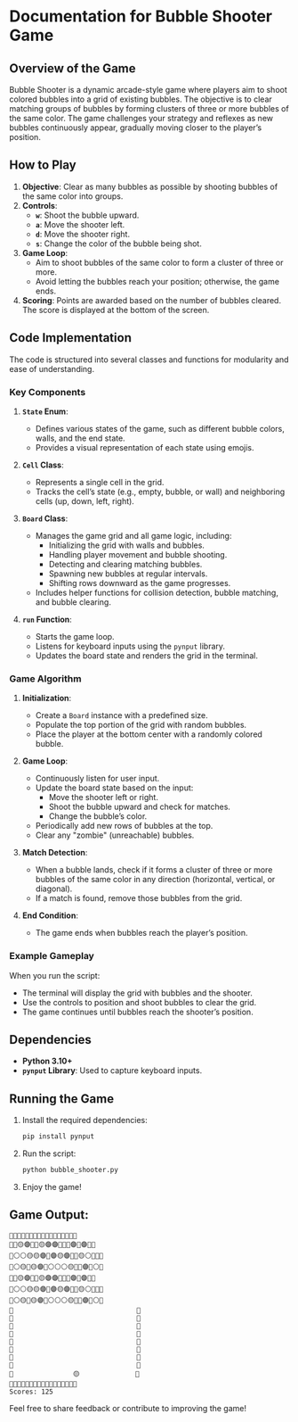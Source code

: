 # Documentation for Bubble Shooter Game

## Overview of the Game
Bubble Shooter is a dynamic arcade-style game where players aim to shoot colored bubbles into a grid of existing bubbles. The objective is to clear matching groups of bubbles by forming clusters of three or more bubbles of the same color. The game challenges your strategy and reflexes as new bubbles continuously appear, gradually moving closer to the player’s position.

## How to Play
1. **Objective**: Clear as many bubbles as possible by shooting bubbles of the same color into groups.
2. **Controls**:
   - **`w`**: Shoot the bubble upward.
   - **`a`**: Move the shooter left.
   - **`d`**: Move the shooter right.
   - **`s`**: Change the color of the bubble being shot.
3. **Game Loop**:
   - Aim to shoot bubbles of the same color to form a cluster of three or more.
   - Avoid letting the bubbles reach your position; otherwise, the game ends.
4. **Scoring**: Points are awarded based on the number of bubbles cleared. The score is displayed at the bottom of the screen.

## Code Implementation
The code is structured into several classes and functions for modularity and ease of understanding.

### Key Components
1. **`State` Enum**:
   - Defines various states of the game, such as different bubble colors, walls, and the end state.
   - Provides a visual representation of each state using emojis.

2. **`Cell` Class**:
   - Represents a single cell in the grid.
   - Tracks the cell’s state (e.g., empty, bubble, or wall) and neighboring cells (up, down, left, right).

3. **`Board` Class**:
   - Manages the game grid and all game logic, including:
     - Initializing the grid with walls and bubbles.
     - Handling player movement and bubble shooting.
     - Detecting and clearing matching bubbles.
     - Spawning new bubbles at regular intervals.
     - Shifting rows downward as the game progresses.
   - Includes helper functions for collision detection, bubble matching, and bubble clearing.

4. **`run` Function**:
   - Starts the game loop.
   - Listens for keyboard inputs using the `pynput` library.
   - Updates the board state and renders the grid in the terminal.

### Game Algorithm
1. **Initialization**:
   - Create a `Board` instance with a predefined size.
   - Populate the top portion of the grid with random bubbles.
   - Place the player at the bottom center with a randomly colored bubble.

2. **Game Loop**:
   - Continuously listen for user input.
   - Update the board state based on the input:
     - Move the shooter left or right.
     - Shoot the bubble upward and check for matches.
     - Change the bubble’s color.
   - Periodically add new rows of bubbles at the top.
   - Clear any "zombie" (unreachable) bubbles.

3. **Match Detection**:
   - When a bubble lands, check if it forms a cluster of three or more bubbles of the same color in any direction (horizontal, vertical, or diagonal).
   - If a match is found, remove those bubbles from the grid.

4. **End Condition**:
   - The game ends when bubbles reach the player’s position.

### Example Gameplay
When you run the script:
- The terminal will display the grid with bubbles and the shooter.
- Use the controls to position and shoot bubbles to clear the grid.
- The game continues until bubbles reach the shooter’s position.


## Dependencies
- **Python 3.10+**
- **`pynput` Library**: Used to capture keyboard inputs.

## Running the Game
1. Install the required dependencies:
   ```bash
   pip install pynput
   ```
2. Run the script:
   ```bash
   python bubble_shooter.py
   ```
3. Enjoy the game!

## Game Output:
```
🔹🔹🔹🔹🔹🔹🔹🔹🔹🔹🔹🔹🔹🔹🔹🔹🔹
🔹🔵🟡🟣🔴🔴🟡🟣🟣🔵🔴🔵🟣🔴🟣🔵🔹
🔹⚪️⚪️🟡🟡🟣🔴🟣🟡🟣🔵🔴🟡⚪️🔴🔵🔹
🔹⚪️🟡🔴🟡🟣🔵⚪️⚪️⚪️🟡🔴🔵🟣🔴⚪️🔹
🔹🔵🟡🟣🔴🔴🟡🟣🟣🔵🔴🔵🟣🔴🟣🔵🔹
🔹⚪️⚪️🟡🟡🟣🔴🟣🟡🟣🔵🔴🟡⚪️🔴🔵🔹
🔹⚪️🟡🔴🟡🟣🔵⚪️⚪️⚪️🟡🔴🔵🟣🔴⚪️🔹
🔹                               🔹
🔹                               🔹
🔹                               🔹
🔹                               🔹
🔹                               🔹
🔹                               🔹
🔹                               🔹
🔹                               🔹
🔹               🟡              🔹
🔹🔹🔹🔹🔹🔹🔹🔹🔹🔹🔹🔹🔹🔹🔹🔹🔹
Scores: 125
```
Feel free to share feedback or contribute to improving the game!
